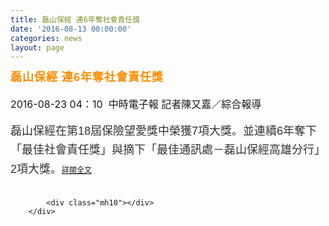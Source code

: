 ```yaml
---
title: 磊山保經 連6年奪社會責任獎
date: '2016-08-13 00:00:00'
categories: news
layout: page
---
```


<div class="text">
			<div>
	<div>
		<h2 id="story_art_title" style="margin: 0px; padding: 0px 135px 0px 0px; letter-spacing: 1px; font-family: &quot;Microsoft YaHei&quot;, 微软雅黑体, &quot;Microsoft JhengHei&quot;, 微軟正黑體, Arial, Helvetica, sans-serif; font-weight: normal; font-stretch: normal; font-size: 32px; line-height: 1.3; text-align: justify;">
			<span style="color: rgb(255, 140, 0);"><span style="font-size: 18px;"><strong>磊山保經 連6年奪社會責任獎</strong></span></span></h2>
	</div>
	<div>
		&nbsp;</div>
	<div>
		<span style="font-size: 16px;">2016-08-23 04：10 &nbsp;中時電子報 記者陳又嘉</span><span style="font-size: 16px;">／綜合報導</span></div>
	<div>
		&nbsp;</div>
	<span style="color: rgb(51, 51, 51); font-family: &quot;Microsoft Jhenghei&quot;, Verdana, Arial, PMingLiU, sans-serif; font-size: 18px; line-height: 30.6px;">磊山保經在第18屆保險望愛獎中榮獲7項大獎。並連續6年奪下「最佳社會責任獎」與摘下「最佳通訊處－磊山保經高雄分行」2項大獎。</span><span style="font-size: 16px;"><a href="http://www.chinatimes.com/newspapers/20160823000349-260208" style="font-size: 9pt; line-height: 28px; text-align: justify;">詳閱全文</a></span></div>
<div>
	&nbsp;</div>

			<div class="mh10"></div>
		</div>